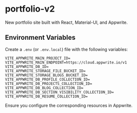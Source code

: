 # portfolio-v2

New portfolio site built with React, Material-UI, and Appwrite.

## Environment Variables

Create a `.env` (or `.env.local`) file with the following variables:

```
VITE_APPWRITE_MAIN_PROJECT_ID=
VITE_APPWRITE_MAIN_ENDPOINT=https://cloud.appwrite.io/v1
VITE_APPWRITE_DB_ID=
VITE_APPWRITE_STORAGE_FILE_BUCKET_ID=
VITE_APPWRITE_STORAGE_BLOGS_BUCKET_ID=
VITE_APPWRITE_DB_PROFILE_COLLECTION_ID=
VITE_APPWRITE_DB_PROJECTS_COLLECTION_ID=
VITE_APPWRITE_DB_BLOG_COLLECTION_ID=
VITE_APPWRITE_DB_SECTION_VISIBILITY_COLLECTION_ID=
VITE_APPWRITE_DB_RESUME_COLLECTION_ID=
```

Ensure you configure the corresponding resources in Appwrite.
